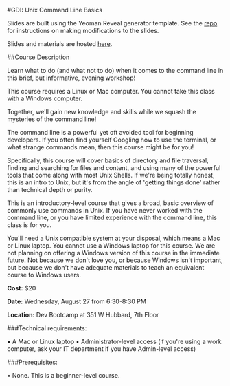 #GDI: Unix Command Line Basics

Slides are built using the Yeoman Reveal generator template. See the [repo](https://github.com/gdichicago/yeoman_reveal_template) for instructions on making modifications to the slides.

Slides and materials are hosted [here](http://gdichicago.com/classes/intro-to-command-line).

##Course Description

Learn what to do (and what not to do) when it comes to the command line in this brief, but informative, evening workshop!

This course requires a Linux or Mac computer. You cannot take this class with a Windows computer.

Together, we'll gain new knowledge and skills while we squash the mysteries of the command line!

The command line is a powerful yet oft avoided tool for beginning developers. If you often find yourself Googling how to use the terminal, or what strange commands mean, then this course might be for you!

Specifically, this course will cover basics of directory and file traversal, finding and searching for files and content, and using many of the powerful tools that come along with most Unix Shells. If we're being totally honest, this is an intro to Unix, but it's from the angle of 'getting things done' rather than technical depth or purity.

This is an introductory-level course that gives a broad, basic overview of commonly use commands in Unix. If you have never worked with the command line, or you have limited experience with the command line, this class is for you. 

You'll need a Unix compatible system at your disposal, which means a Mac or Linux laptop. You cannot use a Windows laptop for this course. We are not planning on offering a Windows version of this course in the immediate future. Not because we don't love you, or because Windows isn't important, but because we don't have adequate materials to teach an equivalent course to Windows users.

**Cost:** $20

**Date:** Wednesday, August 27 from 6:30-8:30 PM

**Location:** Dev Bootcamp at 351 W Hubbard, 7th Floor


###Technical requirements:

• A Mac or Linux laptop 
• Administrator-level access (if you're using a work computer, ask your IT department if you have Admin-level access)


###Prerequisites:

• None. This is a beginner-level course. 
